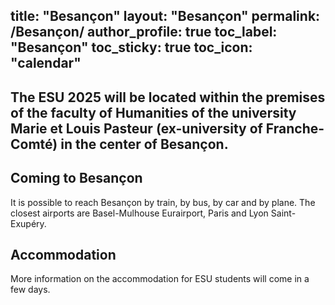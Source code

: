 title: "Besançon"
layout: "Besançon"
permalink: /Besançon/
author_profile: true
toc_label: "Besançon"
toc_sticky: true
toc_icon: "calendar"
---
## The ESU 2025 will be located within the premises of the faculty of Humanities of the university Marie et Louis Pasteur (ex-university of Franche-Comté) in the center of Besançon.

## Coming to Besançon
It is possible to reach Besançon by train, by bus, by car and by plane. 
The closest airports are Basel-Mulhouse Eurairport, Paris and Lyon Saint-Exupéry.

## Accommodation 
More information on the accommodation for ESU students will come in a few days.


